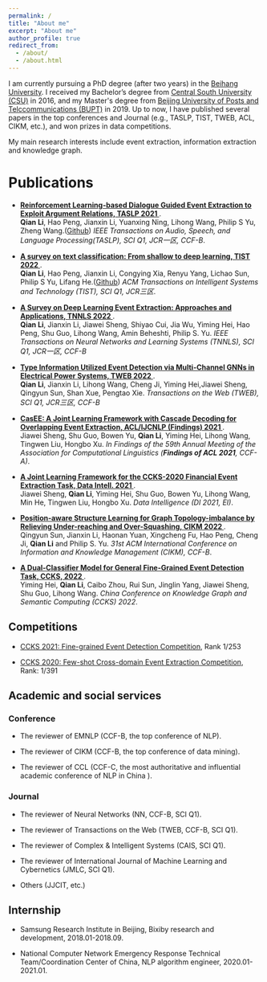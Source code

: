 ```yaml
---
permalink: /
title: "About me"
excerpt: "About me"
author_profile: true
redirect_from: 
  - /about/
  - /about.html
---
```


I am currently pursuing a PhD degree (after two years) in the [Beihang University](https://buaa.edu.cn/). I received my Bachelor’s degree from [Central South University (CSU)](https://www.csu.edu.cn/) in 2016, and my Master's degree from [Beijing University of Posts and Telccommunications (BUPT)](https://www.bupt.edu.cn/) in 2019.  Up to now, I have published several papers in the top conferences and Journal (e.g., TASLP, TIST, TWEB, ACL, CIKM, etc.), and won prizes in data competitions. 

My main research interests include event extraction, information extraction and knowledge graph.


# Publications



- **<a href="https://ieeexplore.ieee.org/abstract/document/9664363" target="_blank">Reinforcement Learning-based Dialogue Guided Event Extraction to Exploit Argument Relations, TASLP 2021 </a>**.<br>
  **Qian Li**, Hao Peng, Jianxin Li, Yuanxing Ning, Lihong Wang, Philip S Yu, Zheng Wang.(<a href="https://github.com/xiaoqian19940510/TASLP-EAREE" target="_blank">Github</a>)
  *IEEE Transactions on Audio, Speech, and Language Processing(TASLP), SCI Q1, JCR一区, CCF-B*.


- **<a href="https://dl.acm.org/doi/abs/10.1145/3495162" target="_blank">A survey on text classification: From shallow to deep learning, TIST 2022 </a>**.<br>
  **Qian Li**, Hao Peng, Jianxin Li, Congying Xia, Renyu Yang, Lichao Sun, Philip S Yu, Lifang He.(<a href="https://github.com/xiaoqian19940510/text-classification-surveys" target="_blank">Github</a>)
  *ACM Transactions on Intelligent Systems and Technology (TIST), SCI Q1, JCR三区*.



- **<a href="https://ieeexplore.ieee.org/abstract/document/9927311/" target="_blank">A Survey on Deep Learning Event Extraction: Approaches and Applications,  TNNLS 2022 </a>**.<br>
  **Qian Li**, Jianxin Li, Jiawei Sheng, Shiyao Cui, Jia Wu, Yiming Hei, Hao Peng, Shu Guo, Lihong Wang, Amin Beheshti, Philip S. Yu. *IEEE Transactions on Neural Networks and Learning Systems (TNNLS), SCI Q1, JCR一区, CCF-B*

- **<a href="https://ieeexplore.ieee.org/abstract/document/9927311/" target="_blank">Type Information Utilized Event Detection via Multi-Channel GNNs in Electrical Power Systems,  TWEB 2022 </a>**.<br>
  **Qian Li**, Jianxin Li, Lihong Wang, Cheng Ji, Yiming Hei,Jiawei Sheng, Qingyun Sun, Shan Xue, Pengtao Xie. *Transactions on the Web (TWEB), SCI Q1, JCR三区, CCF-B*

- **<a href="https://aclanthology.org/2021.findings-acl.14/">CasEE: A Joint Learning Framework with Cascade Decoding for Overlapping Event Extraction, ACL/IJCNLP (Findings) 2021 </a>**.<br>
  Jiawei Sheng, Shu Guo, Bowen Yu, **Qian Li**, Yiming Hei, Lihong Wang, Tingwen Liu, Hongbo Xu.
  *In Findings of the 59th Annual Meeting of the Association for Computational Linguistics (**Findings of ACL 2021**, CCF-A)*.


- **<a href="https://direct.mit.edu/dint/article/3/3/444/100995/A-Joint-Learning-Framework-for-the-CCKS-2020" target="_blank">A Joint Learning Framework for the CCKS-2020 Financial Event Extraction Task,  Data Intell. 2021 </a>**.<br>
  Jiawei Sheng, **Qian Li**, Yiming Hei, Shu Guo, Bowen Yu, Lihong Wang, Min He, Tingwen Liu, Hongbo Xu. *Data Intelligence (DI 2021, EI)*.
  


- **<a href="https://aclanthology.org/2021.findings-acl.14/"> Position-aware Structure Learning for Graph Topology-imbalance by Relieving Under-reaching and Over-Squashing, CIKM 2022 </a>**.<br>
  Qingyun Sun, Jianxin Li, Haonan Yuan, Xingcheng Fu, Hao Peng, Cheng Ji, **Qian Li** and Philip S. Yu.
  *31st ACM International Conference on Information and Knowledge Management (CIKM), CCF-B*.


  



- **<a href="https://link.springer.com/chapter/10.1007/978-981-19-0713-5_3" target="_blank">A Dual-Classifier Model for General Fine-Grained Event Detection Task,  CCKS, 2022 </a>**.<br>
  Yiming Hei, **Qian Li**, Caibo Zhou, Rui Sun, Jinglin Yang, Jiawei Sheng, Shu Guo, Lihong Wang. *China Conference on Knowledge Graph and Semantic Computing (CCKS) 2022*.


## Competitions

- [CCKS 2021: Fine-grained Event Detection Competition](http://sigkg.cn/ccks2021/), Rank 1/253 

- [CCKS 2020: Few-shot Cross-domain Event Extraction Competition](http://sigkg.cn/ccks2020/?page_id=69#task4), Rank: 1/391 


## Academic and social services

### Conference

- The reviewer of EMNLP (CCF-B, the top conference of NLP).

- The reviewer of CIKM (CCF-B, the top conference of data mining).

- The reviewer of CCL (CCF-C, the most authoritative and influential academic conference of NLP in China ).


### Journal
- The reviewer of Neural Networks (NN, CCF-B, SCI Q1).

- The reviewer of Transactions on the Web (TWEB, CCF-B, SCI Q1).

- The reviewer of Complex & Intelligent Systems (CAIS, SCI Q1).

- The reviewer of International Journal of Machine Learning and Cybernetics (JMLC, SCI Q1).

- Others (JJCIT, etc.)






## Internship

- Samsung Research Institute in Beijing, Bixiby research and development, 2018.01-2018.09.

- National Computer Network Emergency Response Technical Team/Coordination Center of China, NLP algorithm engineer, 2020.01-2021.01.


